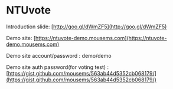 NTUvote
=======



Introduction slide: [http://goo.gl/dWmZF5](http://goo.gl/dWmZF5)

Demo site: [https://ntuvote-demo.mousems.com](https://ntuvote-demo.mousems.com)

Demo site account/password : demo/demo

Demo site auth password(for voting test) : [https://gist.github.com/mousems/563ab44d5352cb068179/](https://gist.github.com/mousems/563ab44d5352cb068179/)

